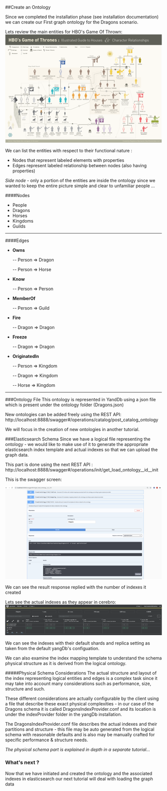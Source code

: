 ##Create an Ontology

Since we completed the installation phase (see installation documentation) we can create our
First graph ontology for the Dragons scenario.

Lets review the main entities for HBO's Game Of Thrown:
![entities](img/game-of-thrones-entities-diagram.png)

We can list the entities with respect to their functional nature : 
 - Nodes that represent labeled elements with properties
 - Edges represent labeled relationship between nodes (also having properties)


_Side node_ - only a portion of the entities are inside the ontology since we wanted to keep the
entire picture simple and clear to unfamiliar people ...


####Nodes

 - People
 - Dragons
 - Horses
 - Kingdoms
 - Guilds
---
####Edges

 - **Owns** 
   
    -- Person => Dragon
   
    -- Person => Horse

   
 - **Know** 
   
    -- Person => Person

   
 - **MemberOf** 
   
    -- Person => Guild
   
   
 - **Fire** 
   
    -- Dragon => Dragon
   
   
   
 - **Freeze** 
   
    -- Dragon => Dragon
   
   
 - **OriginatedIn** 
   
    -- Person => Kingdom

    -- Dragon => Kingdom
   
    -- Horse => Kingdom

---

      
###Ontology File
This ontology is represented in YandDb using a json file which is present under the ontology folder (Dragons.json)

New ontologies can be added freely using the REST API: http://localhost:8888/swagger#/operations/catalog/post_catalog_ontology 

We will focus in the creation of new ontologies in another tutorial.

###Elasticsearch Schema
Since we have a logical file representing the ontology - we would like to make use of it to generate the appropriate
elasticsearch index template and actual indexes so that we can upload the graph data.

This part is done using the next REST API : http://localhost:8888/swagger#/operations/init/get_load_ontology__id__init 

This is the swagger screen:

![init-schema](img/yangdb-init-es-schema.png)

We can see the result response replied with the number of indexes it created

Lets see the actual indexes as they appear in cerebro:
![cerebro-schema](img/cerebro-yandb-dragons-indexes.png)

We can see the indexes with their default shards and replica setting as taken from the default yangDb's configuation.

We can also examine the index mapping template to understand the schema physical structure as it is derived from the logical ontology.

#####Physical Schema Considerations
The actual structure and layout of the index representing logical entities and edges is a complex task since it may take into account
many considerations such as performance, size, structure and such. 

These different considerations are actually configurable by the client using a file that describe these exact physical complexities - in our case
of the Dragons schema it is called DragonsIndexProvider.conf and its location is under the indexProvider folder in the yangDb installation.

The DragonsIndexProvider.conf file describes the actual indexes and their partitions and structure - this file may be auto generated from the logical schema 
with reasonable defaults and is also may be manually crafted for specific performance & structure needs. 

_The physical schema part is explained in depth in a separate tutorial..._

### What's next ?
Now that we have initiated and created the ontology and the associated indexes in elasticsearch our next tutorial will deal with loading the graph data
